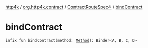 [http4k](../../index.md) / [org.http4k.contract](../index.md) / [ContractRouteSpec4](index.md) / [bindContract](./bind-contract.md)

# bindContract

`infix fun bindContract(method: `[`Method`](../../org.http4k.core/-method/index.md)`): Binder<A, B, C, D>`